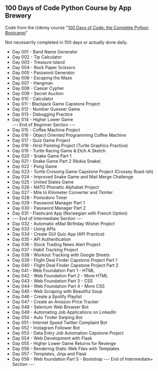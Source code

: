 ## 100 Days of Code Python Course by App Brewery

Code from the Udemy course "[100 Days of Code: the Complete Python Bootcamp](https://www.udemy.com/course/100-days-of-code/)"

Not necesarrily completed in 100 days or actually done daily.

* Day 001 - Band Name Generator
* Day 002 - Tip Calculator
* Day 003 - Treasure Island
* Day 004 - Rock Paper Scissors
* Day 005 - Password Generator
* Day 006 - Escaping the Maze
* Day 007 - Hangman
* Day 008 - Caesar Cypher
* Day 009 - Secret Auction
* Day 010 - Calculator
* Day 011 - Blackjack Game Capstone Project
* Day 012 - Number Guesser Game
* Day 013 - Debugging Practice
* Day 014 - Higher Lower Game  
--- End of Beginner Section ---  
* Day 015 - Coffee Machine Project
* Day 016 - Object Oriented Programming Coffee Machine
* Day 017 - Quiz Game Project
* Day 018 - Hirst Painting Project (Turtle Graphics Practice)
* Day 019 - Turtle Racing Game & Etch A Sketch
* Day 020 - Snake Game Part 1
* Day 021 - Snake Game Part 2 (Nokia Snake)
* Day 022 - Pong Game
* Day 023 - Turtle Crossing Game Capstone Project (Crossey Road-ish)
* Day 024 - Improved Snake Game and Mail Merge Challenge
* Day 025 - United States Game
* Day 026 - NATO Phonetic Alphabet Project
* Day 027 - Mile to Kilometer Converter and Tkinter
* Day 028 - Pomodoro Timer
* Day 029 - Password Manager Part 1
* Day 030 - Password Manager Part 2
* Day 031 - Flashcard App (Norwegian with French Option)
* --- End of Intermediate Section --- 
* Day 032 - Automatic eMail Birthday Wisher Project 
* Day 033 - Using APIs
* Day 034 - Create GUI Quiz App (API Practice)
* Day 035 - API Authentication
* Day 036 - Stock Trading News Alert Project
* Day 037 - Habit Tracking Project
* Day 038 - Workout Tracking with Google Sheets
* Day 039 - Flight Deal Finder Capstone Project Part 1
* Day 040 - Flight Deal Finder Capstone Project Part 2
* Day 041 - Web Foundation Part 1 - HTML
* Day 042 - Web Foundation Part 2 - More HTML
* Day 043 - Web Foundation Part 3 - CSS
* Day 044 - Web Foundation Part 4 - More CSS
* Day 045 - Web Scraping with Beautiful Soup
* Day 046 - Create a Spotify Playlist
* Day 047 - Create an Amazon Price Tracker
* Day 048 - Selenium Web Browser Bot
* Day 049 - Automating Job Applications on LinkedIn
* Day 050 - Auto Tinder Swiping Bot
* Day 051 - Internet Speed Twitter Complaint Bot
* Day 052 - Instagram Follower Bot
* Day 053 - Data Entry Job Automation Capstone Project
* Day 054 - Web Development with Flask
* Day 055 - Higher Lower Game Returns for Revenge
* Day 056 - Rendering Static Web Files with Templates
* Day 057 - Templates, Jinja and Flask
* Day 058 - Web foundation Part 5 - Bootstrap
--- End of Intermediate+ Section --- 
